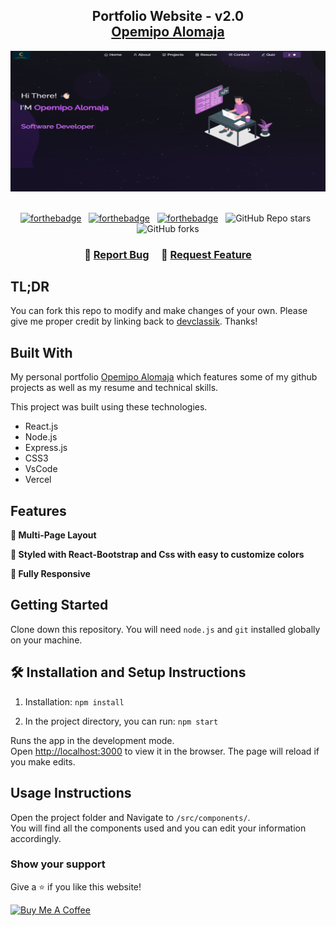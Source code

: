 <h2 align="center">
  Portfolio Website - v2.0<br/>
  <a href="https://opemipoalomaja.netlify.app/" target="_blank">Opemipo Alomaja</a>
</h2>
<div align="center">
  <img alt="Demo" src="./Images/readme-img.png" />
</div>

<br/>

<center>

[![forthebadge](https://forthebadge.com/images/badges/built-with-love.svg)](https://forthebadge.com) &nbsp;
[![forthebadge](https://forthebadge.com/images/badges/made-with-javascript.svg)](https://forthebadge.com) &nbsp;
[![forthebadge](https://forthebadge.com/images/badges/open-source.svg)](https://forthebadge.com) &nbsp;
![GitHub Repo stars](https://img.shields.io/github/stars/devclassik/Portfolio?color=red&logo=github&style=for-the-badge) &nbsp;
![GitHub forks](https://img.shields.io/github/forks/devclassik/Portfolio?color=red&logo=github&style=for-the-badge)

</center>

<h3 align="center">
    🔹
    <a href="https://github.com/devclassik/Portfolio/issues">Report Bug</a> &nbsp; &nbsp;
    🔹
    <a href="https://github.com/devclassik/Portfolio/issues">Request Feature</a>
</h3>

## TL;DR

You can fork this repo to modify and make changes of your own. Please give me proper credit by linking back to [devclassik](https://github.com/devclassik/Portfolio). Thanks!

## Built With

My personal portfolio <a href="https://opemipoalomaja.netlify.app/" target="_blank">Opemipo Alomaja</a> which features some of my github projects as well as my resume and technical skills.<br/>

This project was built using these technologies.

- React.js
- Node.js
- Express.js
- CSS3
- VsCode
- Vercel

## Features

**📖 Multi-Page Layout**

**🎨 Styled with React-Bootstrap and Css with easy to customize colors**

**📱 Fully Responsive**

## Getting Started

Clone down this repository. You will need `node.js` and `git` installed globally on your machine.

## 🛠 Installation and Setup Instructions

1. Installation: `npm install`

2. In the project directory, you can run: `npm start`

Runs the app in the development mode.\
Open [http://localhost:3000](http://localhost:3000) to view it in the browser.
The page will reload if you make edits.

## Usage Instructions

Open the project folder and Navigate to `/src/components/`. <br/>
You will find all the components used and you can edit your information accordingly.

### Show your support

Give a ⭐ if you like this website!

<a href="https://www.buymeacoffee.com/soumyajit4419" target="_blank"><img src="https://cdn.buymeacoffee.com/buttons/v2/default-violet.png" alt="Buy Me A Coffee" height= "60px" width= "217px" ></a>
